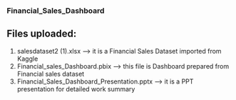 ### Financial_Sales_Dashboard
## Files uploaded:
  1) salesdataset2 (1).xlsx -->  it is a Financial Sales Dataset imported from Kaggle
  2) Financial_sales_Dashboard.pbix  -->  this file is Dashboard prepared from Financial sales dataset
  3) Financial_Sales_Dashboard_Presentation.pptx  -->  it is a PPT presentation for detailed work summary

